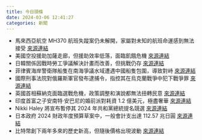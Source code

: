 ```yaml
---
title: 今日頭條
date: 2024-03-06 12:41:27
categories: 新聞            
---
```

- 馬來西亞航空 MH370 航班失蹤案仍未解開，家屬對未知的航班命運感到無法接受 [來源連結](https://www.theguardian.com/world/2024/mar/06/mh370-anniversary-10-years-malaysia-airlines-flight-plane-search-mystery-unsolved)
- 美國空投援助加薩走廊，但援助效率低落，面臨飢餓危機 [來源連結](https://www.npr.org/2024/03/06/1236019060/gaza-israel-airdrop-aid-humanitarian-united-states)
- 日韓關係因戰時勞工爭議解決計畫而改善，但挑戰仍存 [來源連結](https://www.japantimes.co.jp/news/2024/03/06/japan/politics/wartime-labor-challenges-south-korea/)
- 菲律賓海岸警衛隊船隻在南海爭議水域遭遇中國船隻包圍，導致對峙 [來源連結](https://edition.cnn.com/2024/03/06/asia/philippines-china-south-china-sea-confrontation-intl-hnk-dst/index.html)
- 國際刑事法院對俄羅斯軍官發布逮捕令，指控其在烏克蘭戰爭中犯下戰爭罪 [來源連結](https://www.bbc.com/news/world-europe-68489266)
- 英國首相蘇納克面臨選戰危機，政策調整和演說都無法扭轉民意 [來源連結](https://www.theguardian.com/commentisfree/2024/mar/06/spring-budget-jeremy-hunt-tax-cuts-public-spending)
- 印度首富之子安南特·安巴尼的婚前派對耗資 1.2 億美元，極盡奢華 [來源連結](https://www.theguardian.com/inequality/2024/mar/06/anant-ambani-wedding-wealth-mark-zuckerberg-bill-gates)
- Nikki Haley 將宣布暫停其 2024 年共和黨總統提名競選 [來源連結](https://www.npr.org/2024/03/06/1228580178/nikki-haley-drops-out-presidential-campaign-trump-biden)
- 日本政府 2024 財政年度預算草案中，一般會計支出達 112.57 兆日圓 [來源連結](https://www.japantimes.co.jp/business/2024/03/06/economy/government-budget-fiscal-challenges/)
- 比特幣創下兩年多來的歷史新高，但隨後價格出現波動 [來源連結](https://www.japantimes.co.jp/business/2024/03/06/markets/crypto-boom-or-bust-nature/)



